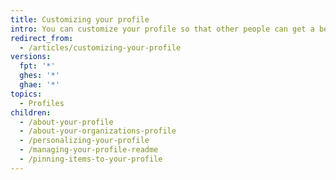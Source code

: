 ```yaml
---
title: Customizing your profile
intro: You can customize your profile so that other people can get a better sense of who you are and the work you do.
redirect_from:
  - /articles/customizing-your-profile
versions:
  fpt: '*'
  ghes: '*'
  ghae: '*'
topics:
  - Profiles
children:
  - /about-your-profile
  - /about-your-organizations-profile
  - /personalizing-your-profile
  - /managing-your-profile-readme
  - /pinning-items-to-your-profile
---
```


